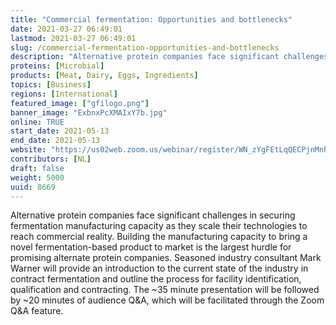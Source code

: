 ```yaml
---
title: "Commercial fermentation: Opportunities and bottlenecks"
date: 2021-03-27 06:49:01
lastmod: 2021-03-27 06:49:01
slug: /commercial-fermentation-opportunities-and-bottlenecks
description: "Alternative protein companies face significant challenges in securing fermentation manufacturing capacity as they scale their technologies to reach commercial reality. Building the manufacturing capacity to bring a novel fermentation-based product to market is the largest hurdle for promising alternate protein companies. Seasoned industry consultant Mark Warner will provide an introduction to the current state of the industry in contract fermentation and outline the process for facility identification, qualification and contracting."
proteins: [Microbial]
products: [Meat, Dairy, Eggs, Ingredients]
topics: [Business]
regions: [International]
featured_image: ["gfilogo.png"]
banner_image: "ExbnxPcXMAIxY7b.jpg"
online: TRUE
start_date: 2021-05-13
end_date: 2021-05-13
website: "https://us02web.zoom.us/webinar/register/WN_zYgFEtLqQECPjnMnhl8Gyg"
contributors: [NL]
draft: false
weight: 5000
uuid: 8669
---
```

<p>Alternative protein companies face significant challenges in securing fermentation manufacturing capacity as they scale their technologies to reach commercial reality. Building the manufacturing capacity to bring a novel fermentation-based product to market is the largest hurdle for promising alternate protein companies. Seasoned industry consultant Mark Warner will provide an introduction to the current state of the industry in contract fermentation and outline the process for facility identification, qualification and contracting. The ~35 minute presentation will be followed by ~20 minutes of audience Q&A, which will be facilitated through the Zoom Q&A feature.</p>
